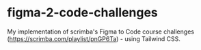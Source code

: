 # figma-2-code-challenges
My implementation of scrimba's Figma to Code course challenges (https://scrimba.com/playlist/pnGP6Ta) - using Tailwind CSS.
